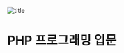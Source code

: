![title](https://github.com/rylahs/Study_Book/assets/94848571/25486c29-06c3-4e6f-9743-cb5de866e7b8)

# PHP 프로그래밍 입문

